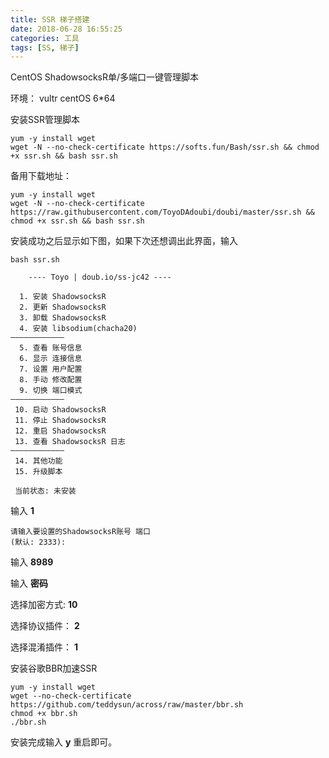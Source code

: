 ```yaml
---
title: SSR 梯子搭建
date: 2018-06-28 16:55:25
categories: 工具
tags: [SS, 梯子]
---
```


CentOS ShadowsocksR单/多端口一键管理脚本
<!--more-->

环境： vultr centOS 6*64

安装SSR管理脚本

```
yum -y install wget
wget -N --no-check-certificate https://softs.fun/Bash/ssr.sh && chmod +x ssr.sh && bash ssr.sh
```
备用下载地址：
```
yum -y install wget
wget -N --no-check-certificate https://raw.githubusercontent.com/ToyoDAdoubi/doubi/master/ssr.sh && chmod +x ssr.sh && bash ssr.sh
```

安装成功之后显示如下图，如果下次还想调出此界面，输入 
```
bash ssr.sh
```

```
	---- Toyo | doub.io/ss-jc42 ----

  1. 安装 ShadowsocksR
  2. 更新 ShadowsocksR
  3. 卸载 ShadowsocksR
  4. 安装 libsodium(chacha20)
————————————
  5. 查看 账号信息
  6. 显示 连接信息
  7. 设置 用户配置
  8. 手动 修改配置
  9. 切换 端口模式
————————————
 10. 启动 ShadowsocksR
 11. 停止 ShadowsocksR
 12. 重启 ShadowsocksR
 13. 查看 ShadowsocksR 日志
————————————
 14. 其他功能
 15. 升级脚本

 当前状态: 未安装
```
输入 **1**

```
请输入要设置的ShadowsocksR账号 端口
(默认: 2333):
```

输入 **8989**

输入 **密码**

选择加密方式: **10**

选择协议插件： **2**

选择混淆插件： **1**

安装谷歌BBR加速SSR

```
yum -y install wget
wget --no-check-certificate https://github.com/teddysun/across/raw/master/bbr.sh
chmod +x bbr.sh
./bbr.sh
```

安装完成输入 **y** 重启即可。